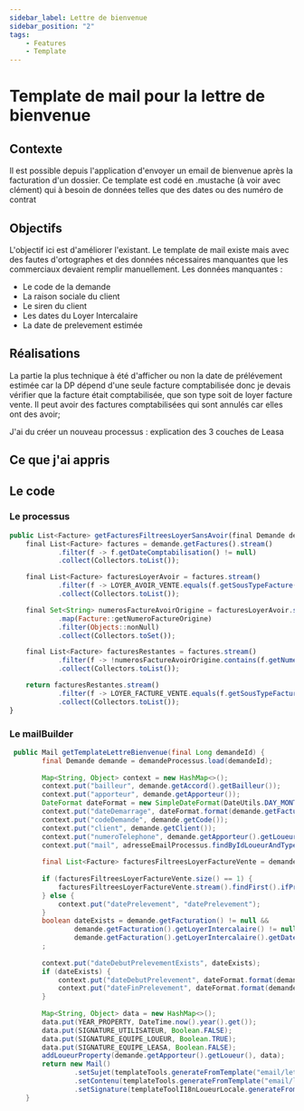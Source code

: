 ```yaml
---
sidebar_label: Lettre de bienvenue
sidebar_position: "2"
tags: 
    - Features
    - Template
---
```

# Template de mail pour la lettre de bienvenue

## Contexte

Il est possible depuis l'application d'envoyer un email de bienvenue après la facturation d'un dossier.
Ce template est codé en .mustache (à voir avec clément) qui à besoin de données telles que des dates ou des numéro de contrat

## Objectifs

L'objectif ici est d'améliorer l'existant. Le template de mail existe mais avec des fautes d'ortographes et des données nécessaires manquantes que les commerciaux devaient remplir manuellement.
Les données manquantes :

- Le code de la demande
- La raison sociale du client
- Le siren du client
- Les dates du Loyer Intercalaire
- La date de prelevement estimée

## Réalisations

La partie la plus technique à été d'afficher ou non la date de prélévement estimée car la DP dépend d'une seule facture comptabilisée donc je devais vérifier que la facture était comptabilisée, que son type soit de loyer facture vente. Il peut avoir des factures comptabilisées qui sont annulés car elles ont des avoir;

J'ai du créer un nouveau processus : explication des 3 couches de Leasa

## Ce que j'ai appris

## Le code

### Le processus

```js title="DemandeFactureProcessusImpl.java"
public List<Facture> getFacturesFiltreesLoyerSansAvoir(final Demande demande) {
    final List<Facture> factures = demande.getFactures().stream()
            .filter(f -> f.getDateComptabilisation() != null)
            .collect(Collectors.toList());

    final List<Facture> facturesLoyerAvoir = factures.stream()
            .filter(f -> LOYER_AVOIR_VENTE.equals(f.getSousTypeFacture().getCode()))
            .collect(Collectors.toList());

    final Set<String> numerosFactureAvoirOrigine = facturesLoyerAvoir.stream()
            .map(Facture::getNumeroFactureOrigine)
            .filter(Objects::nonNull)
            .collect(Collectors.toSet());

    final List<Facture> facturesRestantes = factures.stream()
            .filter(f -> !numerosFactureAvoirOrigine.contains(f.getNumeroFacture()))
            .collect(Collectors.toList());

    return facturesRestantes.stream()
            .filter(f -> LOYER_FACTURE_VENTE.equals(f.getSousTypeFacture().getCode()))
            .collect(Collectors.toList());
}
````

### Le mailBuilder

``` Java
 public Mail getTemplateLettreBienvenue(final Long demandeId) {
        final Demande demande = demandeProcessus.load(demandeId);
        
        Map<String, Object> context = new HashMap<>();
        context.put("bailleur", demande.getAccord().getBailleur());
        context.put("apporteur", demande.getApporteur());
        DateFormat dateFormat = new SimpleDateFormat(DateUtils.DAY_MONTH_YEAR_FORMAT);
        context.put("dateDemarrage", dateFormat.format(demande.getFacturation().getDatePremierLoyer()));
        context.put("codeDemande", demande.getCode());
        context.put("client", demande.getClient());
        context.put("numeroTelephone", demande.getApporteur().getLoueur().getTelephone());
        context.put("mail", adresseEmailProcessus.findByIdLoueurAndType(demande.getApporteur().getLoueur().getCode(), EXPEDITEUR_SERVICE_CLIENT.toString()).getEmail());
        
        final List<Facture> facturesFiltreesLoyerFactureVente = demandeFactureProcessus.getFacturesFiltreesLoyerSansAvoir(demande);
        
        if (facturesFiltreesLoyerFactureVente.size() == 1) {
            facturesFiltreesLoyerFactureVente.stream().findFirst().ifPresent(facture -> context.put("datePrelevement", dateFormat.format(facture.getDatePrelevementEstimee())));
        } else {
            context.put("datePrelevement", "datePrelevement");
        }
        boolean dateExists = demande.getFacturation() != null &&
                demande.getFacturation().getLoyerIntercalaire() != null &&
                demande.getFacturation().getLoyerIntercalaire().getDateDebut() != null && demande.getFacturation().getLoyerIntercalaire().getDateFin() != null;
        ;
        
        context.put("dateDebutPrelevementExists", dateExists);
        if (dateExists) {
            context.put("dateDebutPrelevement", dateFormat.format(demande.getFacturation().getLoyerIntercalaire().getDateDebut()));
            context.put("dateFinPrelevement", dateFormat.format(demande.getFacturation().getLoyerIntercalaire().getDateFin()));
        }
        
        Map<String, Object> data = new HashMap<>();
        data.put(YEAR_PROPERTY, DateTime.now().year().get());
        data.put(SIGNATURE_UTILISATEUR, Boolean.FALSE);
        data.put(SIGNATURE_EQUIPE_LOUEUR, Boolean.TRUE);
        data.put(SIGNATURE_EQUIPE_LEASA, Boolean.FALSE);
        addLoueurProperty(demande.getApporteur().getLoueur(), data);
        return new Mail()
                .setSujet(templateTools.generateFromTemplate("email/lettre-bienvenue/objet.mustache", context))
                .setContenu(templateTools.generateFromTemplate("email/lettre-bienvenue/body.mustache", context))
                .setSignature(templateToolI18nLoueurLocale.generateFromTemplate(EMAIL_FOOTER_TEMPLATE, data, demande.getApporteur().getLoueur()));
    }
```
